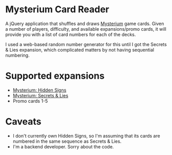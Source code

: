 # Mysterium Card Reader

A jQuery application that shuffles and draws
[Mysterium](https://boardgamegeek.com/boardgame/181304/mysterium) game cards.
Given a number of players, difficulty, and available expansions/promo cards, it
will provide you with a list of card numbers for each of the decks.

I used a web-based random number generator for this until I got the Secrets &
Lies expansion, which complicated matters by not having sequential numbering.

# Supported expansions

* [Mysterium: Hidden Signs](https://boardgamegeek.com/boardgameexpansion/192661/mysterium-hidden-signs)
* [Mysterium: Secrets & Lies](https://boardgamegeek.com/boardgameexpansion/192661/mysterium-hidden-signs)
* Promo cards 1-5

# Caveats

* I don't currently own Hidden Signs, so I'm assuming that its cards are
  numbered in the same sequence as Secrets & Lies.
* I'm a backend developer. Sorry about the code.

